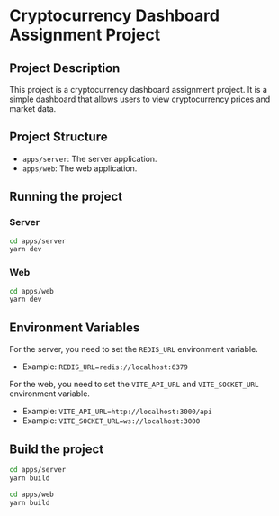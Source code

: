 # Cryptocurrency Dashboard Assignment Project

## Project Description

This project is a cryptocurrency dashboard assignment project. It is a simple dashboard that allows users to view cryptocurrency prices and market data.

## Project Structure

- `apps/server`: The server application.
- `apps/web`: The web application.

## Running the project

### Server

```bash
cd apps/server
yarn dev
```

### Web

```bash
cd apps/web
yarn dev
```

## Environment Variables

For the server, you need to set the `REDIS_URL` environment variable.

- Example: `REDIS_URL=redis://localhost:6379`

For the web, you need to set the `VITE_API_URL` and `VITE_SOCKET_URL` environment variable.

- Example: `VITE_API_URL=http://localhost:3000/api`
- Example: `VITE_SOCKET_URL=ws://localhost:3000`

## Build the project

```bash
cd apps/server
yarn build
```

```bash
cd apps/web
yarn build
```
